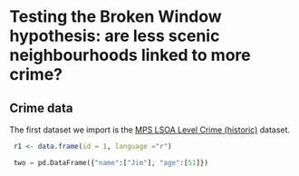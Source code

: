 # Testing the Broken Window hypothesis: are less scenic neighbourhoods linked to more crime?
## Crime data
The first dataset we import is the [MPS LSOA Level Crime (historic)](https://data.london.gov.uk/dataset/recorded_crime_summary) dataset.

```r
 r1 <- data.frame(id = 1, language ="r")
```


```python
 two = pd.DataFrame({"name":["Jim"], "age":[51]})
```

